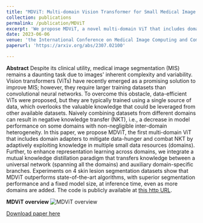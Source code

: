 ```yaml
---
title: "MDViT: Multi-domain Vision Transformer for Small Medical Image Segmentation Datasets"
collection: publications
permalink: /publication/MDViT
excerpt: 'We propose MDViT, a novel multi-domain ViT that includes domain adapters to mitigate data-hunger and combat negative knowledge transfer by adaptively exploiting knowledge in multiple small datasets.'
date: 2023-06-06
venue: 'the International Conference on Medical Image Computing and Computer Assisted Intervention (MICCAI)'
paperurl: 'https://arxiv.org/abs/2307.02100'

---
```

**Abstract**
Despite its clinical utility, medical image segmentation (MIS) remains a daunting task due to images' inherent complexity and variability. Vision transformers (ViTs) have recently emerged as a promising solution to improve MIS; however, they require larger training datasets than convolutional neural networks. To overcome this obstacle, data-efficient ViTs were proposed, but they are typically trained using a single source of data, which overlooks the valuable knowledge that could be leveraged from other available datasets. Naively combining datasets from different domains can result in negative knowledge transfer (NKT), i.e., a decrease in model performance on some domains with non-negligible inter-domain heterogeneity. In this paper, we propose MDViT, the first multi-domain ViT that includes domain adapters to mitigate data-hunger and combat NKT by adaptively exploiting knowledge in multiple small data resources (domains). Further, to enhance representation learning across domains, we integrate a mutual knowledge distillation paradigm that transfers knowledge between a universal network (spanning all the domains) and auxiliary domain-specific branches. Experiments on 4 skin lesion segmentation datasets show that MDViT outperforms state-of-the-art algorithms, with superior segmentation performance and a fixed model size, at inference time, even as more domains are added. The code is publicly available at [this http URL](https://github.com/siyi-wind/MDViT).

**MDViT overview**
![MDViT overview](http://nourhanb.github.io/images/MDViT_block.jpg)

[Download paper here](http://nourhanb.github.io/files/MDViT.pdf)
